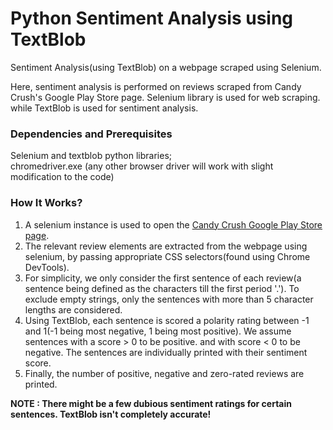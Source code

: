 # Python Sentiment Analysis using TextBlob  
  
Sentiment Analysis(using TextBlob) on a webpage scraped using Selenium.   
  
Here, sentiment analysis is performed on reviews scraped from Candy Crush's Google Play Store page. Selenium library is used for web scraping. while TextBlob is used for sentiment analysis.  
  
### Dependencies and Prerequisites  
  
Selenium and textblob python libraries;  
chromedriver.exe (any other browser driver will work with slight modification to the code)  
  
### How It Works?  
  
1. A selenium instance is used to open the [Candy Crush Google Play Store page](https://play.google.com/store/apps/details?id=com.king.candycrushsaga&showAllReviews=true).
2. The relevant review elements are extracted from the webpage using selenium, by passing appropriate CSS selectors(found using Chrome DevTools).
3. For simplicity, we only consider the first sentence of each review(a sentence being defined as the characters till the first period '.'). To exclude empty strings, only the sentences with more than 5 character lengths are considered.
4. Using TextBlob, each sentence is scored a polarity rating between -1 and 1(-1 being most negative, 1 being most positive). We assume sentences with a score > 0 to be positive. and with score < 0 to be negative. The sentences are individually printed with their sentiment score.  
5. Finally, the number of positive, negative and zero-rated reviews are printed.  
  
**NOTE : There might be a few dubious sentiment ratings for certain sentences. TextBlob isn't completely accurate!**



